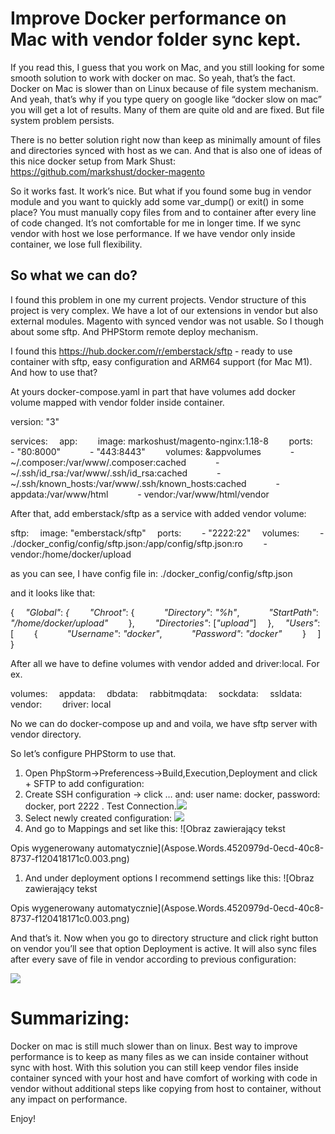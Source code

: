 ﻿# Improve Docker performance on Mac with vendor folder sync kept.

If you read this, I guess that you work on Mac, and you still looking for some smooth solution to work with docker on mac. So yeah, that’s the fact. Docker on Mac is slower than on Linux because of file system mechanism. And yeah, that’s why if you type query on google like “docker slow on mac” you will get a lot of results. Many of them are quite old and are fixed. But file system problem persists.

There is no better solution right now than keep as minimally amount of files and directories synced with host as we can. And that is also one of ideas of this nice docker setup from Mark Shust: <https://github.com/markshust/docker-magento>

So it works fast. It work’s nice. But what if you found some bug in vendor module and you want to quickly add some var\_dump() or exit() in some place? You must manually copy files from and to container after every line of code changed. It’s not comfortable for me in longer time. If we sync vendor with host we lose performance. If we have vendor only inside container, we lose full flexibility.

## So what we can do?

I found this problem in one my current projects. Vendor structure of this project is very complex. We have a lot of our extensions in vendor but also external modules. Magento with synced vendor was not usable.  So I though about some sftp. And PHPStorm remote deploy mechanism. 

I found this <https://hub.docker.com/r/emberstack/sftp> - ready to use container with sftp, easy configuration and ARM64 support (for Mac M1). And how to use that?

At yours docker-compose.yaml in part that have volumes add docker volume mapped with vendor folder inside container. 

version: "3"

services:
`  `app:
`    `image: markoshust/magento-nginx:1.18-8
`    `ports:
`      `- "80:8000"
`      `- "443:8443"
`    `volumes: &appvolumes
`      `- ~/.composer:/var/www/.composer:cached
`      `- ~/.ssh/id\_rsa:/var/www/.ssh/id\_rsa:cached
`      `- ~/.ssh/known\_hosts:/var/www/.ssh/known\_hosts:cached
`      `- appdata:/var/www/html
`      `- vendor:/var/www/html/vendor

After that, add emberstack/sftp as a service with added vendor volume:

sftp:
`  `image: "emberstack/sftp"
`  `ports:
`    `- "2222:22"
`  `volumes:
`    `- ./docker\_config/config/sftp.json:/app/config/sftp.json:ro
`    `- vendor:/home/docker/upload

as you can see, I have config file in: ./docker\_config/config/sftp.json

and it looks like that:

{
`  `*"Global"*: *{
`    `"Chroot"*: {
`      `*"Directory"*: *"%h"*,
`      `*"StartPath"*: *"/home/docker/upload"*
`    `},
`    `*"Directories"*: [*"upload"*]
`  `},
`  `*"Users"*: [
`    `{
`      `*"Username"*: *"docker"*,
`      `*"Password"*: *"docker"*
`    `}
`  `]
}

After all we have to define volumes with vendor added and driver:local. For ex.

volumes:
`  `appdata:
`  `dbdata:
`  `rabbitmqdata:
`  `sockdata:
`  `ssldata:
`  `vendor:
`    `driver: local

No we can do docker-compose up and and voila, we have sftp server with vendor directory. 

So let’s configure PHPStorm to use that.

1. Open PhpStorm->Preferencess->Build,Execution,Deployment and click + SFTP to add configuration:
1. Create SSH configuration -> click … and: user name: docker, password: docker, port 2222 . Test Connection.![](Aspose.Words.4520979d-0ecd-40c8-8737-f120418171c0.001.png)
1. Select newly created configuration: ![](Aspose.Words.4520979d-0ecd-40c8-8737-f120418171c0.002.png)
1. And go to Mappings and set like this: ![Obraz zawierający tekst

Opis wygenerowany automatycznie](Aspose.Words.4520979d-0ecd-40c8-8737-f120418171c0.003.png)
1. And under deployment options I recommend settings like this: ![Obraz zawierający tekst

Opis wygenerowany automatycznie](Aspose.Words.4520979d-0ecd-40c8-8737-f120418171c0.003.png)

And that’s it. Now when you go to directory structure and click right button on vendor you’ll see that option Deployment is active. It will also sync files after every save of file in vendor according to previous configuration:

![](Aspose.Words.4520979d-0ecd-40c8-8737-f120418171c0.004.png)

# Summarizing:
Docker on mac is still much slower than on linux. Best way to improve performance is to keep as many files as we can inside container without sync with host. With this solution you can still keep vendor files inside container synced with your host and have comfort of working with code in vendor without additional steps like copying from host to container, without any impact on performance.

Enjoy! 
